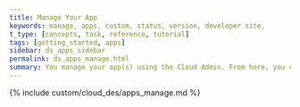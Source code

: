 ```yaml
---
title: Manage Your App
keywords: manage, apps, custom, status, version, developer site,
t_type: [concepts, task, reference, tutorial]
tags: [getting_started, apps]
sidebar: ds_apps_sidebar
permalink: ds_apps_manage.html
summary: You manage your app(s) using the Cloud Admin. From here, you can do a number of different things like access your development site, install the app to your development site, release the app to a plan, and upload new versions.
---
```

{% include custom/cloud_des/apps_manage.md %}